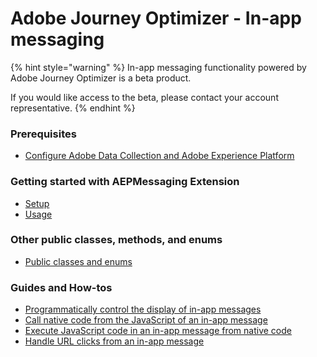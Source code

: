 # Adobe Journey Optimizer - In-app messaging

{% hint style="warning" %}
In-app messaging functionality powered by Adobe Journey Optimizer is a beta product.

If you would like access to the beta, please contact your account representative.
{% endhint %}

### Prerequisites

* [Configure Adobe Data Collection and Adobe Experience Platform](./edge-and-launch-configuration.md)

### Getting started with AEPMessaging Extension

* [Setup](./setup-sdk.md)
* [Usage](./usage.md)

### Other public classes, methods, and enums

* [Public classes and enums](./public-classes-enums.md)

### Guides and How-tos

* [Programmatically control the display of in-app messages](./guides/how-to-messaging-delegate.md)
* [Call native code from the JavaScript of an in-app message](./guides/how-to-call-native-from-javascript.md)
* [Execute JavaScript code in an in-app message from native code](./guides/how-to-call-javascript-from-native.md)
* [Handle URL clicks from an in-app message](./guides/how-to-handle-url-clicks.md)
